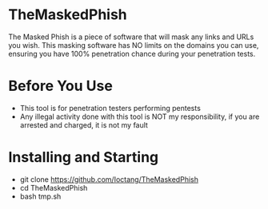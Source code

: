 # TheMaskedPhish
The Masked Phish is a piece of software that will mask any links and URLs you wish. This masking software has NO limits on the domains you can use, ensuring you have 100% penetration chance during your penetration tests. 

# Before You Use
- This tool is for penetration testers performing pentests
- Any illegal activity done with this tool is NOT my responsibility, if you are arrested and charged, it is not my fault

# Installing and Starting
- git clone https://github.com/Ioctang/TheMaskedPhish
- cd TheMaskedPhish
- bash tmp.sh


